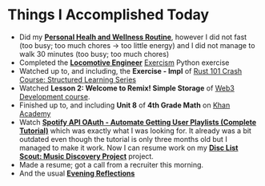 # Things I Accomplished Today

- Did my **[Personal Healh and Wellness Routine](../../routines/2024/personal-health-and-wellness-routine/personal-health-and-wellness-routine-2024-week-2.md)**, however I did not fast (too busy; too much chores -> too little energy) and I did not manage to walk 30 minutes (too busy; too much chores)
- Completed the **[Locomotive Engineer](https://exercism.org/tracks/python/exercises/locomotive-engineer)** [Exercism](https://exercism.org) Python exercise
- Watched up to, and including, the **Exercise - Impl** of [Rust 101 Crash Course: Structured Learning Series](https://www.youtube.com/watch?v=lzKeecy4OmQ)
- Watched **Lesson 2: Welcome to Remix! Simple Storage** of [Web3 Development course](https://www.youtube.com/watch?v=gyMwXuJrbJQ).
- Finished up to, and including **Unit 8** of **4th Grade Math** on [Khan Academy](https://www.khanacademy.org)
- Watch **[Spotify API OAuth - Automate Getting User Playlists (Complete Tutorial)](https://www.youtube.com/watch?v=olY_2MW4Eik)** which was exactly what I was looking for. It already was a bit outdated even though the tutorial is only three months old but I managed to make it work. Now I can resume work on my **[Disc List Scout: Music Discovery Project](https://github.com/evorhard/Disc-List-Scout--Music-Discovery)** project.
- Made a resume; got a call from a recruiter this morning.
- And the usual **[Evening Reflections](../../routines/evening-reflections.md)**
